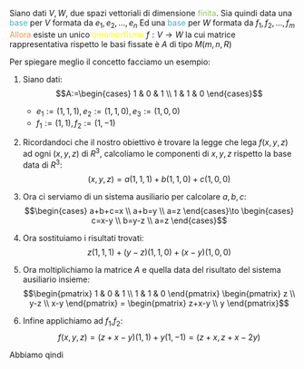 Siano dati $V,W$, due spazi vettoriali di dimensione <font color="#9bbb59">finita</font>.
Sia quindi data una <font color="#4bacc6">base</font>  per $V$ formata da $e_{1},e_{2},\dots,e_{n}$
Ed una <font color="#4bacc6">base</font> per $W$ formata da $f_{1},f_{2},\dots,f_{m}$
<font color="#f79646">Allora</font> esiste un unico <font color="#ffff00">omomorfismo</font> $f:V\to W$ la cui matrice rappresentativa rispetto le basi fissate è $A$ di tipo $M(m,n, R)$

 Per spiegare meglio il concetto facciamo un esempio:

1. Siano dati:
$$A:=\begin{cases}
1 & 0 & 1 \\
1 & 1 & 0 
\end{cases}$$
   - $e_{1}:=(1,1,1),e_{2}:=(1,1,0),e_{3}:=(1,0,0)$
   - $f_{1}:=(1,1),f_{2}:=(1,-1)$

2. Ricordandoci che il nostro obiettivo è trovare la legge che lega $f(x,y,z)$ ad ogni $(x,y,z)$ di $R^3$,
   calcoliamo le componenti di $x,y,z$ rispetto la base data di $R^3$:
   $$(x,y,z)=a(1,1,1)+b(1,1,0)+c(1,0,0)$$
3. Ora ci serviamo di un sistema ausiliario per calcolare $a,b,c$:
   $$\begin{cases}
a+b+c=x \\
a+b=y \\
a=z
\end{cases}\to \begin{cases}
c=x-y \\
b=y-z \\
a=z
\end{cases}$$
4. Ora sostituiamo i risultati trovati:
$$z(1,1,1)+(y-z)(1,1,0)+(x-y)(1,0,0)$$
5. Ora moltiplichiamo la matrice $A$ e quella data del risultato del sistema ausiliario insieme:
$$\begin{pmatrix}
1 & 0 & 1 \\
1 & 1 & 0
\end{pmatrix}
\begin{pmatrix}
z \\
y-z \\
x-y
\end{pmatrix}
=
\begin{pmatrix}
z+x-y \\
y
\end{pmatrix}$$
6. Infine applichiamo ad $f_{1}$,$f_{2}$:
$$f(x,y,z)=(z+x-y)(1,1)+y(1,-1)=(z+x,z+x-2y)$$

Abbiamo qindi 
